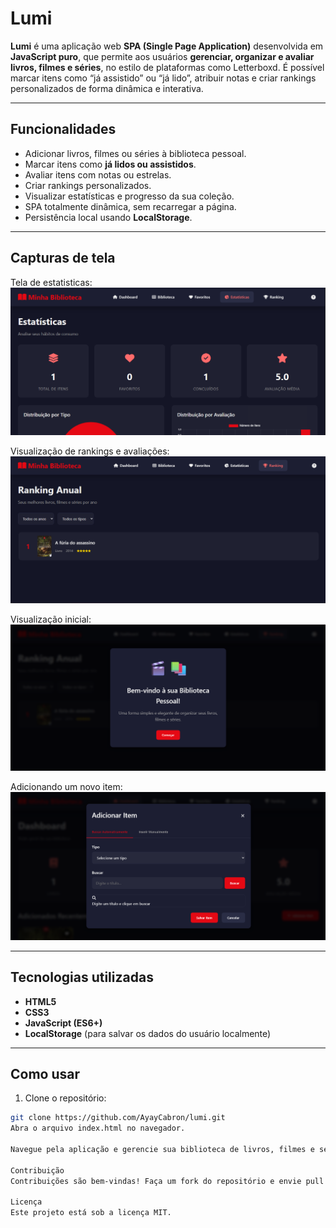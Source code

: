 # Lumi

**Lumi** é uma aplicação web **SPA (Single Page Application)** desenvolvida em **JavaScript puro**, que permite aos usuários **gerenciar, organizar e avaliar livros, filmes e séries**, no estilo de plataformas como Letterboxd. É possível marcar itens como “já assistido” ou “já lido”, atribuir notas e criar rankings personalizados de forma dinâmica e interativa.

---

## Funcionalidades

- Adicionar livros, filmes ou séries à biblioteca pessoal.  
- Marcar itens como **já lidos ou assistidos**.  
- Avaliar itens com notas ou estrelas.  
- Criar rankings personalizados.  
- Visualizar estatísticas e progresso da sua coleção.  
- SPA totalmente dinâmica, sem recarregar a página.  
- Persistência local usando **LocalStorage**.  

---

## Capturas de tela

Tela de estatisticas:  
![Tela 1](assets/1.png)  

Visualização de rankings e avaliações:  
![Tela 2](assets/2.png)  

Visualização inicial:  
![Tela 3](assets/3.png)  

Adicionando um novo item:  
![Tela 4](assets/4.png)  

---

## Tecnologias utilizadas

- **HTML5**  
- **CSS3**  
- **JavaScript (ES6+)**  
- **LocalStorage** (para salvar os dados do usuário localmente)  

---

## Como usar

1. Clone o repositório:
```bash
git clone https://github.com/AyayCabron/lumi.git
Abra o arquivo index.html no navegador.

Navegue pela aplicação e gerencie sua biblioteca de livros, filmes e séries.

Contribuição
Contribuições são bem-vindas! Faça um fork do repositório e envie pull requests para melhorias ou novas funcionalidades.

Licença
Este projeto está sob a licença MIT.
